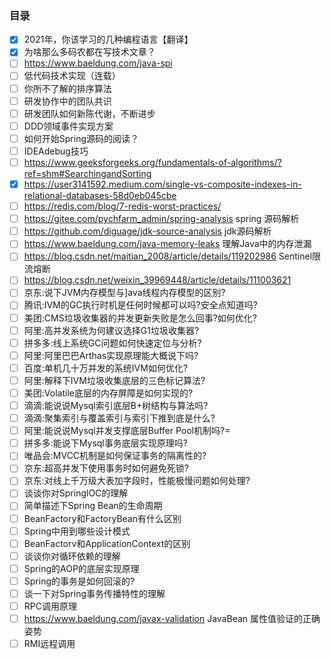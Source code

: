 ### 目录

- [x] 2021年，你该学习的几种编程语言【翻译】
- [x] 为啥那么多码农都在写技术文章？
- [ ] https://www.baeldung.com/java-spi
- [ ] 低代码技术实现（连载）
- [ ] 你所不了解的排序算法
- [ ] 研发协作中的团队共识
- [ ] 研发团队如何新陈代谢，不断进步
- [ ] DDD领域事件实现方案
- [ ] 如何开始Spring源码的阅读？
- [ ] IDEAdebug技巧
- [ ] https://www.geeksforgeeks.org/fundamentals-of-algorithms/?ref=shm#SearchingandSorting
- [x] https://user3141592.medium.com/single-vs-composite-indexes-in-relational-databases-58d0eb045cbe
- [ ] https://redis.com/blog/7-redis-worst-practices/
- [ ] https://gitee.com/pychfarm_admin/spring-analysis   spring 源码解析
- [ ] https://github.com/diguage/jdk-source-analysis  jdk源码解析
- [ ] https://www.baeldung.com/java-memory-leaks 理解Java中的内存泄漏
- [ ] https://blog.csdn.net/maitian_2008/article/details/119202986 Sentinel限流熔断
- [ ] https://blog.csdn.net/weixin_39969448/article/details/111003621
- [ ] 京东:说下JVM内存模型与]ava线程内存模型的区别?
- [ ] 腾讯:IVM的GC执行时机是任何时候都可以吗?安全点知道吗?
- [ ] 美团:CMS垃圾收集器的并发更新失败是怎么回事?如何优化?
- [ ] 阿里:高并发系统为何建议选择G1垃圾收集器?
- [ ] 拼多多:线上系统GC问题如何快速定位与分析?
- [ ] 阿里:阿里巴巴Arthas实现原理能大概说下吗?
- [ ] 百度:单机几十万并发的系统IVM如何优化?
- [ ] 阿里:解释下IVM垃圾收集底层的三色标记算法?
- [ ] 美团:Volatile底层的内存屏障是如何实现的?
- [ ] 滴滴:能说说Mysql索引底层B+树结构与算法吗?
- [ ] 滴滴:聚集索引与覆盖索引与索引下推到底是什么?
- [ ] 阿里:能说说Mysql并发支撑底层Buffer Pool机制吗?=
- [ ] 拼多多:能说下Mysql事务底层实现原理吗?
- [ ] 唯品会:MVCC机制是如何保证事务的隔离性的?
- [ ] 京东:超高并发下使用事务时如何避免死锁?
- [ ] 京东:对线上千万级大表加字段时，性能极慢问题如何处理?
- [ ] 谈谈你对SpringlOC的理解
- [ ] 简单描述下Spring Bean的生命周期 
- [ ] BeanFactory和FactoryBean有什么区别
- [ ] Spring中用到哪些设计模式
- [ ] BeanFactorv和ApplicationContext的区别 
- [ ] 谈谈你对循环依赖的理解 
- [ ] Spring的AOP的底层实现原理
- [ ] Spring的事务是如何回滚的? 
- [ ] 谈一下对Spring事务传播特性的理解
- [ ] RPC调用原理
- [ ] https://www.baeldung.com/javax-validation  JavaBean 属性值验证的正确姿势
- [ ] RMI远程调用
